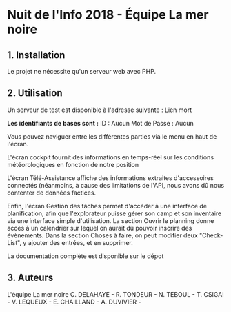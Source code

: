 # Nuit de l'Info 2018 - Équipe La mer noire

## 1. Installation
Le projet ne nécessite qu'un serveur web avec PHP.

## 2. Utilisation

Un serveur de test est disponible à l'adresse suivante : Lien mort

__Les identifiants de bases sont :__
ID : Aucun
Mot de Passe : Aucun

Vous pouvez naviguer entre les différentes parties via le menu en haut de l'écran.

L'écran cockpit fournit des informations en temps-réel sur les conditions météorologiques en fonction de notre position

L'écran Télé-Assistance affiche des informations extraites d'accessoires connectés (néanmoins, à cause des limitations de l'API, nous avons dû nous contenter de données factices.

Enfin, l'écran Gestion des tâches permet d'accéder à une interface de planification, afin que l'explorateur puisse gérer son camp et son inventaire via une interface simple d'utilisation.
La section Ouvrir le planning donne accès à un calendrier sur lequel on aurait dû pouvoir inscrire des évènements.
Dans la section Choses à faire, on peut modifier deux "Check-List", y ajouter des entrées, et en supprimer.

La documentation complète est disponible sur le dépot

## 3. Auteurs

L'équipe La mer noire
C. DELAHAYE -
R. TONDEUR -
N. TEBOUL -
T. CSIGAI -
V. LEQUEUX -
E. CHAILLAND -
A. DUVIVIER -
